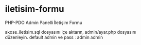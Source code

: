 # iletisim-formu
PHP-PDO Admin Panelli İletişim Formu

akose_iletisim.sql dosyasını içe aktarın, admin/ayar.php dosyasını düzenleyin.
default admin ve pass : admin  admin
